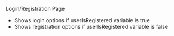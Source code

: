 Login/Registration Page
- Shows login options if userIsRegistered variable is true
- Shows registration options if userIsRegistered variable is false
